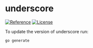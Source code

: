 # underscore

[![Reference](https://pkg.go.dev/badge/github.com/apieat/otto/underscore.svg)](https://pkg.go.dev/github.com/apieat/otto/underscore) [![License](https://img.shields.io/badge/MIT-blue.svg)](https://opensource.org/licenses/MIT)

To update the version of underscore run:

```shell
go generate
```
